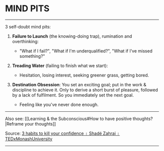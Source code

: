 # MIND PITS
---
3 self-doubt mind pits:

1. **Failure to Launch** (the knowing-doing trap), rumination and overthinking: 
	- "What if I fail?", "What if I'm underqualified?", "What if I've missed something?"

2. **Treading Water** (failing to finish what we start):
	- Hesitation, losing interest, seeking greener grass, getting bored.
3. **Destination Obsession**: ​You set an exciting goal; put in the work & discipline to achieve it. Only to derive a short burst of pleasure, followed by a lack of fulfilment. So you immediately set the next goal.
	- Feeling like you've never done enough.

---
Also see: [[Learning & the Subconscious#How to have positive thoughts?|Reframe your thoughts]]

Source: [3 habits to kill your confidence । Shadé Zahrai । TEDxMonashUniversity](https://youtu.be/YUdiyhiyVVc)

---